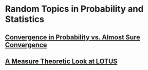 # Random Topics in Probability and Statistics

## [Convergence in Probability vs. Almost Sure Convergence](pages/rv_convergence.md)

## [A Measure Theoretic Look at LOTUS](pages/lotus_measure.md)


